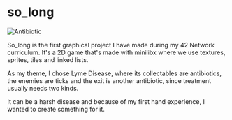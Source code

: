 # so_long
![Antibiotic](/Users/diwalaku/Desktop/so_long/sprites/collectable.png)

So_long is the first graphical project I have made during my 42 Network curriculum.
It's a 2D game that's made with minilibx where we use textures, sprites, tiles and linked lists.

As my theme, I chose Lyme Disease, where its collectables are antibiotics, the enemies are ticks
and the exit is another antibiotic, since treatment usually needs two kinds.

It can be a harsh disease and because of my first hand experience, I wanted to create something for it.

